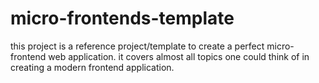 # micro-frontends-template

this project is a reference project/template to create a perfect micro-frontend web application. it covers almost all topics one could think of
in creating a modern frontend application. 

